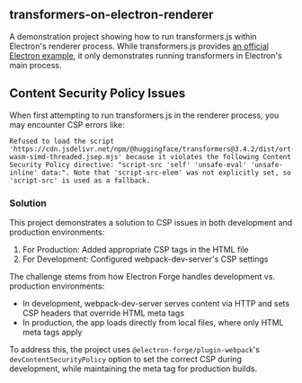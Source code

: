 ## transformers-on-electron-renderer

A demonstration project showing how to run transformers.js within Electron's renderer process. While transformers.js provides [an official Electron example](https://github.com/huggingface/transformers.js/tree/main/examples/electron), it only demonstrates running transformers in Electron's main process.

## Content Security Policy Issues

When first attempting to run transformers.js in the renderer process, you may encounter CSP errors like:

```
Refused to load the script 'https://cdn.jsdelivr.net/npm/@huggingface/transformers@3.4.2/dist/ort-wasm-simd-threaded.jsep.mjs' because it violates the following Content Security Policy directive: "script-src 'self' 'unsafe-eval' 'unsafe-inline' data:". Note that 'script-src-elem' was not explicitly set, so 'script-src' is used as a fallback.
```

### Solution

This project demonstrates a solution to CSP issues in both development and production environments:

1. For Production: Added appropriate CSP <meta> tags in the HTML file
2. For Development: Configured webpack-dev-server's CSP settings

The challenge stems from how Electron Forge handles development vs. production environments:

-   In development, webpack-dev-server serves content via HTTP and sets CSP headers that override HTML meta tags
-   In production, the app loads directly from local files, where only HTML meta tags apply

To address this, the project uses `@electron-forge/plugin-webpack`'s `devContentSecurityPolicy` option to set the correct CSP during development, while maintaining the meta tag for production builds.
